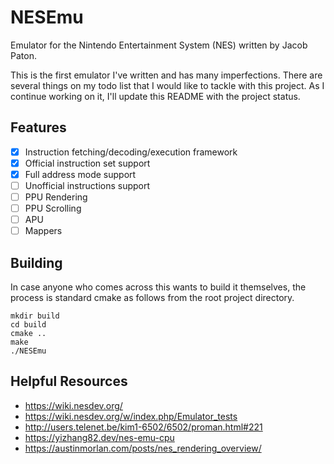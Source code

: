 # NESEmu
Emulator for the Nintendo Entertainment System (NES) written by Jacob Paton.

This is the first emulator I've written and has many imperfections. There are several things on my todo list that I would like to tackle with this project. As I continue working on it, I'll update this README with the project status.

## Features
- [x] Instruction fetching/decoding/execution framework
- [x] Official instruction set support
- [x] Full address mode support
- [ ] Unofficial instructions support
- [ ] PPU Rendering
- [ ] PPU Scrolling
- [ ] APU
- [ ] Mappers

## Building

In case anyone who comes across this wants to build it themselves, the process is standard cmake as follows from the root project directory.

```
mkdir build
cd build
cmake ..
make
./NESEmu
```

## Helpful Resources
- https://wiki.nesdev.org/
- https://wiki.nesdev.org/w/index.php/Emulator_tests
- http://users.telenet.be/kim1-6502/6502/proman.html#221
- https://yizhang82.dev/nes-emu-cpu
- https://austinmorlan.com/posts/nes_rendering_overview/
